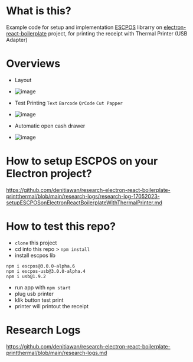 # What is this?
Example code for setup and implementation [ESCPOS](https://github.com/song940/node-escpos) librarry on [electron-react-boilerplate](https://github.com/electron-react-boilerplate/electron-react-boilerplate) project, for printing the receipt with Thermal Printer (USB Adapter)

# Overviews
- Layout
- ![image](https://github.com/denitiawan/research-electron-react-boilerplate-printthermal/assets/11941308/c3766059-55b3-40fe-ab6c-746a0732bf3a)

- Test Printing `Text` `Barcode` `QrCode` `Cut Papper`
- ![image](https://github.com/denitiawan/research-electron-react-boilerplate-printthermal/assets/11941308/366e1a2b-75ba-4367-9f10-ac891111f37f)

- Automatic open cash drawer 
- ![image](https://github.com/denitiawan/research-electron-react-boilerplate-printthermal/assets/11941308/3d80eb77-30ec-465a-a0ab-95be98bc20bf)

# How to setup ESCPOS on your Electron project?
https://github.com/denitiawan/research-electron-react-boilerplate-printthermal/blob/main/research-logs/research-log-17052023-setupESCPOSonElectronReactBoilerplateWithThermalPrinter.md

# How to test this repo?
- `clone` this project
- cd into this repo > `npm install`
- install escpos lib
```
npm i escpos@3.0.0-alpha.6
npm i escpos-usb@3.0.0-alpha.4
npm i usb@1.9.2
```
- run app with `npm start`
- plug usb printer
- klik button test print
- printer will printout the receipt


# Research Logs
https://github.com/denitiawan/research-electron-react-boilerplate-printthermal/blob/main/research-logs.md






